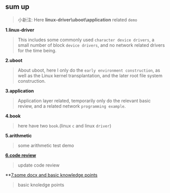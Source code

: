 ## sum up

> 小新注: Here **linux-driver\uboot\application** related ``demo``

**1.linux-driver** 
> This includes some commonly used ``character device drivers``, a small number of block ``device drivers``, and no network related drivers for the time being.

**2.uboot**
> About uboot, here I only do the ``early environment construction``, as well as the Linux kernel transplantation, and the later root file system construction.

**3.application**
> Application layer related, temporarily only do the relevant basic review, and a related network ``programming example``.

**4.book**
> here have two `book`.(linux `c` and linux `driver`)

**5.arithmetic** 
> some arithmetic test demo

**[6.code review](./other/liyupi规范.png)**
> update code review

**[7.some docx and basic knowledge points](./other/面试常考八股文及算法.md)
> basic knoledge points